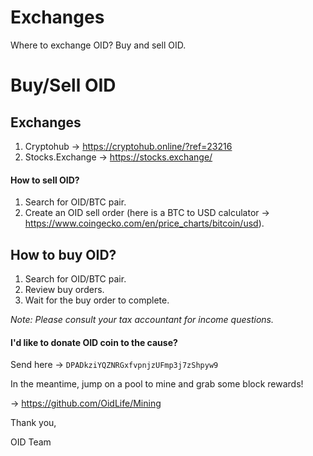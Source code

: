 # Exchanges
Where to exchange OID? Buy and sell OID.

# Buy/Sell OID

## Exchanges 
1) Cryptohub -> https://cryptohub.online/?ref=23216
2) Stocks.Exchange -> https://stocks.exchange/

#### How to sell OID?
1. Search for OID/BTC pair.  
2. Create an OID sell order (here is a BTC to USD calculator -> https://www.coingecko.com/en/price_charts/bitcoin/usd).

## How to buy OID?
1. Search for OID/BTC pair. 
2. Review buy orders. 
3. Wait for the buy order to complete. 

*Note: Please consult your tax accountant for income questions.*

#### I'd like to donate OID coin to the cause?
Send here -> `DPADkziYQZNRGxfvpnjzUFmp3j7zShpyw9`

In the meantime, jump on a pool to mine and grab some block rewards!

-> https://github.com/OidLife/Mining

Thank you,

OID Team





